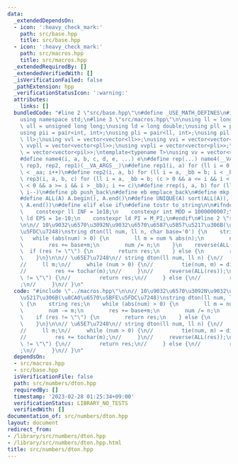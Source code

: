 ```yaml
---
data:
  _extendedDependsOn:
  - icon: ':heavy_check_mark:'
    path: src/base.hpp
    title: src/base.hpp
  - icon: ':heavy_check_mark:'
    path: src/macros.hpp
    title: src/macros.hpp
  _extendedRequiredBy: []
  _extendedVerifiedWith: []
  _isVerificationFailed: false
  _pathExtension: hpp
  _verificationStatusIcon: ':warning:'
  attributes:
    links: []
  bundledCode: "#line 2 \"src/base.hpp\"\n#define _USE_MATH_DEFINES\n#include <bits/stdc++.h>\n\
    using namespace std;\n#line 3 \"src/macros.hpp\"\n\nusing ll = long long;\nusing\
    \ ull = unsigned long long;\nusing ld = long double;\nusing pll = pair<ll, ll>;\n\
    using pii = pair<int, int>;\nusing pli = pair<ll, int>;\nusing pil = pair<int,\
    \ ll>;\nusing vvl = vector<vector<ll>>;\nusing vvi = vector<vector<int>>;\nusing\
    \ vvpll = vector<vector<pll>>;\nusing vvpli = vector<vector<pli>>;\nusing vvpil\
    \ = vector<vector<pil>>;\ntemplate<typename T>\nusing vv = vector<vector<T>>;\n\
    #define name4(i, a, b, c, d, e, ...) e\n#define rep(...) name4(__VA_ARGS__, rep4,\
    \ rep3, rep2, rep1)(__VA_ARGS__)\n#define rep1(i, a) for (ll i = 0, _aa = a; i\
    \ < _aa; i++)\n#define rep2(i, a, b) for (ll i = a, _bb = b; i < _bb; i++)\n#define\
    \ rep3(i, a, b, c) for (ll i = a, _bb = b; (c > 0 && a <= i && i < _bb) or (c\
    \ < 0 && a >= i && i > _bb); i += c)\n#define rrep(i, a, b) for (ll i=(a); i>(b);\
    \ i--)\n#define pb push_back\n#define eb emplace_back\n#define mkp make_pair\n\
    #define ALL(A) A.begin(), A.end()\n#define UNIQUE(A) sort(ALL(A)), A.erase(unique(ALL(A)),\
    \ A.end())\n#define elif else if\n#define tostr to_string\n\n#ifndef CONSTANTS\n\
    \    constexpr ll INF = 1e18;\n    constexpr int MOD = 1000000007;\n    constexpr\
    \ ld EPS = 1e-10;\n    constexpr ld PI = M_PI;\n#endif\n#line 2 \"src/numbers/dton.hpp\"\
    \n\n// 10\u9032\u6570\u3092N\u9032\u6570\u6587\u5B57\u5217\u306B(\u8CA0\u6570\u5BFE\
    \u5FDC\u7248)\nstring dton(ll num, ll n, char base='0') {\n    string res;\n \
    \   while (abs(num) > 0) {\n        ll m = num % abs(n);\n        num -= m;\n\
    \        res += base+m;\n        num /= n;\n    }\n    reverse(ALL(res));\n  \
    \  if (res != \"\") {\n        return res;\n    } else {\n        return res+base;\n\
    \    }\n}\n\n// \u65E7\u7248\n// string dton(ll num, ll n) {\n//     string res;\n\
    //     ll m;\n//     while (num > 0) {\n//         tie(num, m) = divmod(num, n);\n\
    //         res += tochar(m);\n//     }\n//     reverse(ALL(res));\n//     if (res\
    \ != \"\") {\n//         return res;\n//     } else {\n//         return \"0\"\
    ;\n//     }\n// }\n"
  code: "#include \"../macros.hpp\"\n\n// 10\u9032\u6570\u3092N\u9032\u6570\u6587\u5B57\
    \u5217\u306B(\u8CA0\u6570\u5BFE\u5FDC\u7248)\nstring dton(ll num, ll n, char base='0')\
    \ {\n    string res;\n    while (abs(num) > 0) {\n        ll m = num % abs(n);\n\
    \        num -= m;\n        res += base+m;\n        num /= n;\n    }\n    reverse(ALL(res));\n\
    \    if (res != \"\") {\n        return res;\n    } else {\n        return res+base;\n\
    \    }\n}\n\n// \u65E7\u7248\n// string dton(ll num, ll n) {\n//     string res;\n\
    //     ll m;\n//     while (num > 0) {\n//         tie(num, m) = divmod(num, n);\n\
    //         res += tochar(m);\n//     }\n//     reverse(ALL(res));\n//     if (res\
    \ != \"\") {\n//         return res;\n//     } else {\n//         return \"0\"\
    ;\n//     }\n// }\n"
  dependsOn:
  - src/macros.hpp
  - src/base.hpp
  isVerificationFile: false
  path: src/numbers/dton.hpp
  requiredBy: []
  timestamp: '2023-02-28 01:25:34+09:00'
  verificationStatus: LIBRARY_NO_TESTS
  verifiedWith: []
documentation_of: src/numbers/dton.hpp
layout: document
redirect_from:
- /library/src/numbers/dton.hpp
- /library/src/numbers/dton.hpp.html
title: src/numbers/dton.hpp
---
```

